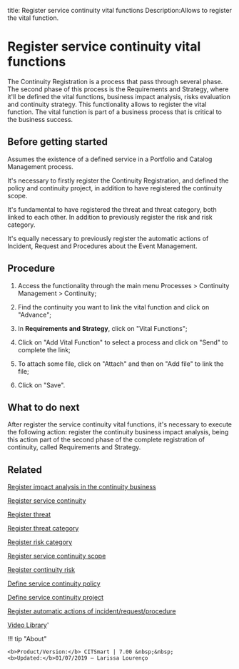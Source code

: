 title: Register service continuity vital functions
Description:Allows to register the vital function.
# Register service continuity vital functions

The Continuity Registration is a process that pass through several phase. The second phase of this process is the Requirements and Strategy, where it'll be defined the vital functions, business impact analysis, risks evaluation and continuity strategy. This functionality allows to register the vital function.
The vital function is part of a business process that is critical to the business success.

Before getting started
--------------------------

Assumes the existence of a defined service in a Portfolio and Catalog Management
process.

It's necessary to firstly register the Continuity Registration, and defined the
policy and continuity project, in addition to have registered the continuity
scope.

It's fundamental to have registered the threat and threat category, both linked
to each other. In addition to previously register the risk and risk category.

It's equally necessary to previously register the automatic actions of Incident,
Request and Procedures about the Event Management.

Procedure
-------------

1.  Access the functionality through the main menu Processes \> Continuity
    Management \> Continuity;

2.  Find the continuity you want to link the vital function and click on
    "Advance";

3.  In **Requirements and Strategy**, click on "Vital Functions";

4.  Click on "Add Vital Function" to select a process and click on "Send" to
    complete the link;

5.  To attach some file, click on "Attach" and then on "Add file" to link the
    file;

6.  Click on "Save".

What to do next
-------------------

After register the service continuity vital functions, it's necessary to execute
the following action: register the continuity business impact analysis, being
this action part of the second phase of the complete registration of continuity,
called Requirements and Strategy.

Related
-----------

[Register impact analysis in the continuity business](/en-us/citsmart-7/processes/continuity/use/impact-analysis-continuity-business.html)

[Register service continuity](/en-us/citsmart-7/processes/continuity/use/register-service-continuity.html)

[Register threat](/en-us/citsmart-7/processes/continuity/configuration/register-threat.html)

[Register threat category](/en-us/citsmart-7/processes/continuity/configuration/threat-category.html)

[Register risk category](/en-us/citsmart-7/processes/continuity/configuration/risk-category.html)

[Register service continuity scope](/en-us/citsmart-7/processes/continuity/use/service-continuity-scope.html)

[Register continuity risk](/en-us/citsmart-7/processes/continuity/configuration/register-continuity-risk.html)

[Define service continuity policy](/en-us/citsmart-7/processes/continuity/use/continuity-policy.html)

[Define service continuity project](/en-us/citsmart-7/processes/continuity/use/service-continuity-project.html)

[Register automatic actions of incident/request/procedure](/en-us/citsmart-7/additional-features/automation-of-operation/configuration/register-automatic-actions-incident-request-procedure.html)

<i class='fa fa-youtube-play  fa-2x' style='color:#97ce17;vertical-align: middle;'> </i> [Video Library](https://www.youtube.com/playlist?list=PLB5qK2uzf2RPwpIsGu97d5LVHeTNzpTMC)'

!!! tip "About"

    <b>Product/Version:</b> CITSmart | 7.00 &nbsp;&nbsp;
    <b>Updated:</b>01/07/2019 – Larissa Lourenço

